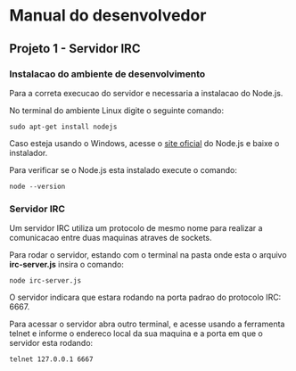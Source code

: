 # Manual do desenvolvedor

## Projeto 1 - Servidor IRC

### Instalacao do ambiente de desenvolvimento

Para a correta execucao do servidor e necessaria a instalacao do Node.js.

No terminal do ambiente Linux digite o seguinte comando:
```
sudo apt-get install nodejs
```
Caso esteja usando o Windows,  acesse o [site oficial](https://nodejs.org/en/) do Node.js e baixe o instalador.

Para verificar se o Node.js esta instalado execute o comando:
```
node --version
```
### Servidor IRC

Um servidor IRC utiliza um protocolo de mesmo nome para realizar
 a comunicacao entre duas maquinas atraves de sockets.

 Para rodar o servidor, estando com o terminal na pasta onde esta o arquivo
 **irc-server.js** insira o comando:
 ```
 node irc-server.js
 ```
 O servidor indicara que estara rodando na porta padrao do protocolo IRC: 6667.

Para acessar o servidor abra outro terminal, e acesse usando a ferramenta telnet
e informe o endereco local da sua maquina e a porta em que o servidor esta rodando:
```
telnet 127.0.0.1 6667
```
